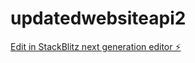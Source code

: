 # updatedwebsiteapi2

[Edit in StackBlitz next generation editor ⚡️](https://stackblitz.com/~/github.com/PragalX/updatedwebsiteapi2)